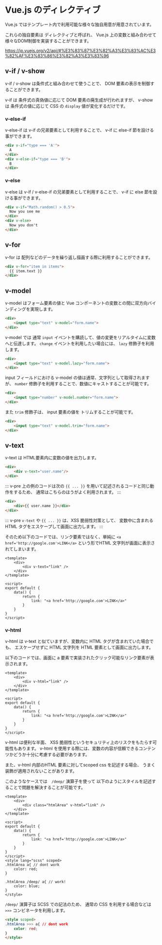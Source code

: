 # Vue.js のディレクティブ

Vue.js ではテンプレート内で利用可能な様々な独自用意が用意されています。

これらの独自要素は ディレクティブと呼ばれ、 Vue.js 上の変数と組み合わせて様々なDOM制御を実装することができます。

https://jp.vuejs.org/v2/api/#%E3%83%87%E3%82%A3%E3%83%AC%E3%82%AF%E3%83%86%E3%82%A3%E3%83%96

## v-if / v-show

v-if / v-show は条件式と組み合わせて使うことで、 DOM 要素の表示を制御することができます。

v-if は 条件式の真偽値に応じて DOM 要素の廃生成が行われますが、
v-show は 条件式の値に応じて CSS の `display` 値が変化するだけです。

### v-else-if

v-else-if は v-if の兄弟要素として利用することで、
v-if に else-if 節を設ける事ができます。

```html
<div v-if="type === 'A'">
  A
</div>
<div v-else-if="type === 'B'">
  B
</div>
```

### v-else 

v-else は v-if / v-else-if の兄弟要素として利用することで、
v-if に else 節を設ける事ができます。

```html
<div v-if="Math.random() > 0.5">
  Now you see me
</div>
<div v-else>
  Now you don't
</div>
```

## v-for

v-for は 配列などのデータを繰り返し描画する際に利用することができます。

```html
<div v-for="item in items">
  {{ item.text }}
</div>
```

## v-model

v-model はフォーム要素の値と Vue コンポーネントの変数との間に双方向バインディングを実現します。

```html
<div>
    <input type="text" v-model="form.name">
</div>
```

v-model では 通常 `input` イベントを購読して、値の変更をリアルタイムに変数へと伝達します。
`change` イベントを利用したい場合には、 `lazy` 修飾子を利用します。

```html
<div>
    <input type="text" v-model.lazy="form.name">
</div>
```

input フィールドにおける v-model の値は通常、文字列として取得されますが、
`number` 修飾子を利用することで、数値にキャストすることが可能です。

```html
<div>
    <input type="number" v-model.number="form.name">
</div>
```

また `trim` 修飾子は、 input 要素の値を トリムすることが可能です。

```html
<div>
    <input type="text" v-model.trim="form.name">
</div>
```

## v-text 

v-text は HTML要素内に変数の値を出力します。

```html
<div>
    <div v-text="user.name"/>
</div>
```

::: v-pre
上の例のコードは次の `{{ ... }}` を用いて記述されるコードと同じ動作をするため、
通常はこちらのほうがよく利用されます。
:::

```html
<div>
    <div>{{ user.name }}</div>
</div>
```

::: v-pre
`v-text` や `{{ ... }}` は、XSS 脆弱性対策として、
変数中に含まれる HTML タグをエスケープして画面に出力します。
:::

そのため以下のコードでは、リンク要素ではなく、単純に `<a href='http://google.com'>LINK</a>` という形でHTML 文字列が画面に表示されてしまいます。

```vue
<template>
    <div>
        <div v-text="link" />
    </div>
</template>

<script>
export default {
    data() {
        return {
            link: "<a href='http://google.com'>LINK</a>"
        }
    }
}
</script>
```

### v-html

v-html は v-text と似ていますが、変数内に HTML タグが含まれていた場合でも、
エスケープせずに HTML 文字列を HTML 要素として画面に出力します。

以下のコードでは、画面に a 要素で実装されたクリック可能なリンク要素が表示されます。

```vue
<template>
    <div>
        <div v-html="link" />
    </div>
</template>

<script>
export default {
    data() {
        return {
            link: "<a href='http://google.com'>LINK</a>"
        }
    }
}
</script>
```

v-html は便利な半面、 XSS 脆弱性というセキュリティ上のリスクをもたらす可能性もあります。
v-html を使用する際には、変数の内容が信頼できるコンテンツかどうか十分に考慮する必要があります。

また、v-html 内部のHTML 要素に対してscoped css を記述する場合、
うまく装飾が適用されないことがあります。

このようなケースでは　`/deep/` 演算子を使って 以下のようにスタイルを記述することで問題を解決することが可能です。

```vue
<template>
    <div>
        <div class="htmlArea" v-html="link" />
    </div>
</template>

<script>
export default {
    data() {
        return {
            link: "<a href='http://google.com'>LINK</a>"
        }
    }
}
</script>
<style lang="scss" scoped>
.htmlArea a{ // dont work
    color: red;
}

.htmlArea /deep/ a{ // work!
    color: blue;
}
</style>
```

`/deep/` 演算子は SCSS での記法のため、 通常の CSS を利用する場合などは `>>>` コンビネータを利用します。


```html
<style scoped>
.htmlArea >>> a{ // dont work
    color: red;
}
</style>
```
